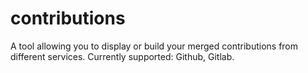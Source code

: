 # contributions
A tool allowing you to display or build your merged contributions from different services. Currently supported: Github, Gitlab.
